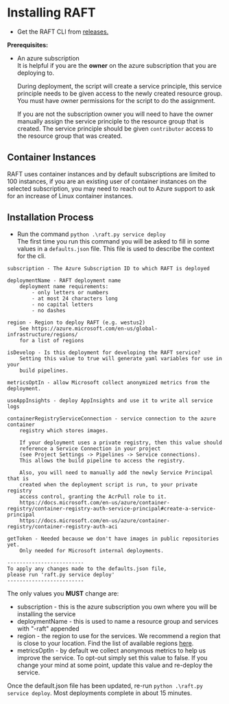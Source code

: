 # Installing RAFT

* Get the RAFT CLI from [releases.](https://github.com/microsoft/raft/releases)

**Prerequisites:**

* An azure subscription</br>
  It is helpful if you are the **owner** on the azure subscription that you are deploying to. 

  During deployment, the script will create a service principle, 
this service principle needs to be given access to the newly created resource group. 
You must have owner permissions for the script to do the assignment. 

  If you are not the subscription owner you will need to have the owner manually assign the service principle to the resource group that is created. 
The service principle should be given `contributor` access to the resource group that was created.

## Container Instances

RAFT uses container instances and by default subscriptions are limited to 100 instances,
if you are an existing user of container instances on the selected subscription,
you may need to reach out to Azure support to ask for an increase of Linux container instances.

## Installation Process

* Run the command `python .\raft.py service deploy`<br>
  The first time you run this command you will be asked to fill in some values in a `defaults.json` file. This file is used to describe the context for the cli.

```
subscription - The Azure Subscription ID to which RAFT is deployed

deploymentName - RAFT deployment name
    deployment name requirements:
        - only letters or numbers
        - at most 24 characters long
        - no capital letters
        - no dashes

region - Region to deploy RAFT (e.g. westus2)
    See https://azure.microsoft.com/en-us/global-infrastructure/regions/
    for a list of regions

isDevelop - Is this deployment for developing the RAFT service?
    Setting this value to true will generate yaml variables for use in your
    build pipelines.

metricsOptIn - allow Microsoft collect anonymized metrics from the deployment.

useAppInsights - deploy AppInsights and use it to write all service logs

containerRegistryServiceConnection - service connection to the azure container
    registry which stores images.

    If your deployment uses a private registry, then this value should
    reference a Service Connection in your project
    (see Project Settings -> Pipelines -> Service connections).
    This allows the build pipeline to access the registry.

    Also, you will need to manually add the newly Service Principal that is
    created when the deployment script is run, to your private registry
    access control, granting the AcrPull role to it.
    https://docs.microsoft.com/en-us/azure/container-registry/container-registry-auth-service-principal#create-a-service-principal
    https://docs.microsoft.com/en-us/azure/container-registry/container-registry-auth-aci

getToken - Needed because we don't have images in public repositories yet.
    Only needed for Microsoft internal deployments.

-------------------------
To apply any changes made to the defaults.json file,
please run 'raft.py service deploy'
-------------------------

```

The only values you **MUST** change are:

* subscription - this is the azure subscription you own where you will be installing the service
* deploymentName - this is used to name a resource group and services with "-raft" appended
* region - the region to use for the services. We recommend a region that is close to your location. Find the list of available regions [here](https://azure.microsoft.com/en-us/global-infrastructure/geographies/).
* metricsOptIn - by default we collect anonymous metrics to help us improve the service.
  To opt-out simply set this value to false. If you change your mind at some point, update this value and re-deploy the service.
  
Once the default.json file has been updated, re-run `python .\raft.py service deploy`. Most deployments complete in about 15 minutes.
